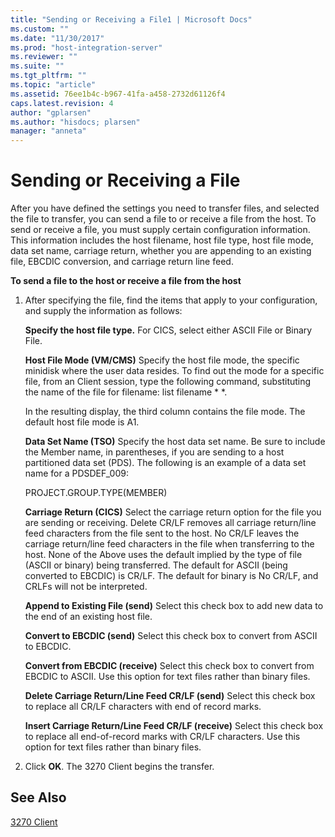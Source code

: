 ```yaml
---
title: "Sending or Receiving a File1 | Microsoft Docs"
ms.custom: ""
ms.date: "11/30/2017"
ms.prod: "host-integration-server"
ms.reviewer: ""
ms.suite: ""
ms.tgt_pltfrm: ""
ms.topic: "article"
ms.assetid: 76ee1b4c-b967-41fa-a458-2732d61126f4
caps.latest.revision: 4
author: "gplarsen"
ms.author: "hisdocs; plarsen"
manager: "anneta"
---
```

# Sending or Receiving a File
After you have defined the settings you need to transfer files, and selected the file to transfer, you can send a file to or receive a file from the host. To send or receive a file, you must supply certain configuration information. This information includes the host filename, host file type, host file mode, data set name, carriage return, whether you are appending to an existing file, EBCDIC conversion, and carriage return line feed.  
  
 **To send a file to the host or receive a file from the host**  
  
1.  After specifying the file, find the items that apply to your configuration, and supply the information as follows:  
  
     **Specify the host file type.** For CICS, select either ASCII File or Binary File.  
  
     **Host File Mode (VM/CMS)** Specify the host file mode, the specific minidisk where the user data resides. To find out the mode for a specific file, from an Client session, type the following command, substituting the name of the file for filename: list filename * \*.  
  
     In the resulting display, the third column contains the file mode. The default host file mode is A1.  
  
     **Data Set Name (TSO)** Specify the host data set name. Be sure to include the Member name, in parentheses, if you are sending to a host partitioned data set (PDS). The following is an example of a data set name for a PDSDEF_009:  
  
     PROJECT.GROUP.TYPE(MEMBER)  
  
     **Carriage Return (CICS)** Select the carriage return option for the file you are sending or receiving. Delete CR/LF removes all carriage return/line feed characters from the file sent to the host. No CR/LF leaves the carriage return/line feed characters in the file when transferring to the host. None of the Above uses the default implied by the type of file (ASCII or binary) being transferred. The default for ASCII (being converted to EBCDIC) is CR/LF. The default for binary is No CR/LF, and CRLFs will not be interpreted.  
  
     **Append to Existing File (send)** Select this check box to add new data to the end of an existing host file.  
  
     **Convert to EBCDIC (send)** Select this check box to convert from ASCII to EBCDIC.  
  
     **Convert from EBCDIC (receive)** Select this check box to convert from EBCDIC to ASCII. Use this option for text files rather than binary files.  
  
     **Delete Carriage Return/Line Feed CR/LF (send)** Select this check box to replace all CR/LF characters with end of record marks.  
  
     **Insert Carriage Return/Line Feed CR/LF (receive)** Select this check box to replace all end-of-record marks with CR/LF characters. Use this option for text files rather  than binary files.  
  
2.  Click **OK**. The 3270 Client begins the transfer.  
  
## See Also  
 [3270 Client](../core/3270-client2.md)